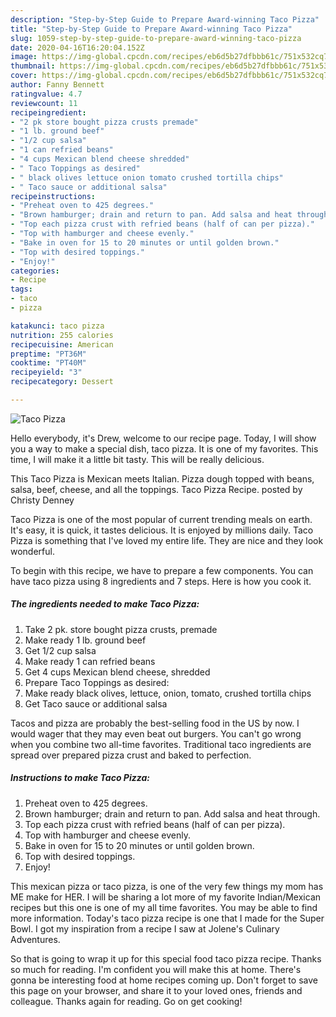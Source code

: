 ```yaml
---
description: "Step-by-Step Guide to Prepare Award-winning Taco Pizza"
title: "Step-by-Step Guide to Prepare Award-winning Taco Pizza"
slug: 1059-step-by-step-guide-to-prepare-award-winning-taco-pizza
date: 2020-04-16T16:20:04.152Z
image: https://img-global.cpcdn.com/recipes/eb6d5b27dfbbb61c/751x532cq70/taco-pizza-recipe-main-photo.jpg
thumbnail: https://img-global.cpcdn.com/recipes/eb6d5b27dfbbb61c/751x532cq70/taco-pizza-recipe-main-photo.jpg
cover: https://img-global.cpcdn.com/recipes/eb6d5b27dfbbb61c/751x532cq70/taco-pizza-recipe-main-photo.jpg
author: Fanny Bennett
ratingvalue: 4.7
reviewcount: 11
recipeingredient:
- "2 pk store bought pizza crusts premade"
- "1 lb. ground beef"
- "1/2 cup salsa"
- "1 can refried beans"
- "4 cups Mexican blend cheese shredded"
- " Taco Toppings as desired"
- " black olives lettuce onion tomato crushed tortilla chips"
- " Taco sauce or additional salsa"
recipeinstructions:
- "Preheat oven to 425 degrees."
- "Brown hamburger; drain and return to pan. Add salsa and heat through."
- "Top each pizza crust with refried beans (half of can per pizza)."
- "Top with hamburger and cheese evenly."
- "Bake in oven for 15 to 20 minutes or until golden brown."
- "Top with desired toppings."
- "Enjoy!"
categories:
- Recipe
tags:
- taco
- pizza

katakunci: taco pizza 
nutrition: 255 calories
recipecuisine: American
preptime: "PT36M"
cooktime: "PT40M"
recipeyield: "3"
recipecategory: Dessert

---
```



![Taco Pizza](https://img-global.cpcdn.com/recipes/eb6d5b27dfbbb61c/751x532cq70/taco-pizza-recipe-main-photo.jpg)

Hello everybody, it's Drew, welcome to our recipe page. Today, I will show you a way to make a special dish, taco pizza. It is one of my favorites. This time, I will make it a little bit tasty. This will be really delicious.

This Taco Pizza is Mexican meets Italian. Pizza dough topped with beans, salsa, beef, cheese, and all the toppings. Taco Pizza Recipe. posted by Christy Denney

Taco Pizza is one of the most popular of current trending meals on earth. It's easy, it is quick, it tastes delicious. It is enjoyed by millions daily. Taco Pizza is something that I've loved my entire life. They are nice and they look wonderful.


To begin with this recipe, we have to prepare a few components. You can have taco pizza using 8 ingredients and 7 steps. Here is how you cook it.

<!--inarticleads1-->

##### The ingredients needed to make Taco Pizza:

1. Take 2 pk. store bought pizza crusts, premade
1. Make ready 1 lb. ground beef
1. Get 1/2 cup salsa
1. Make ready 1 can refried beans
1. Get 4 cups Mexican blend cheese, shredded
1. Prepare  Taco Toppings as desired:
1. Make ready  black olives, lettuce, onion, tomato, crushed tortilla chips
1. Get  Taco sauce or additional salsa


Tacos and pizza are probably the best-selling food in the US by now. I would wager that they may even beat out burgers. You can&#39;t go wrong when you combine two all-time favorites. Traditional taco ingredients are spread over prepared pizza crust and baked to perfection. 

<!--inarticleads2-->

##### Instructions to make Taco Pizza:

1. Preheat oven to 425 degrees.
1. Brown hamburger; drain and return to pan. Add salsa and heat through.
1. Top each pizza crust with refried beans (half of can per pizza).
1. Top with hamburger and cheese evenly.
1. Bake in oven for 15 to 20 minutes or until golden brown.
1. Top with desired toppings.
1. Enjoy!


This mexican pizza or taco pizza, is one of the very few things my mom has ME make for HER. I will be sharing a lot more of my favorite Indian/Mexican recipes but this one is one of my all time favorites. You may be able to find more information. Today&#39;s taco pizza recipe is one that I made for the Super Bowl. I got my inspiration from a recipe I saw at Jolene&#39;s Culinary Adventures. 

So that is going to wrap it up for this special food taco pizza recipe. Thanks so much for reading. I'm confident you will make this at home. There's gonna be interesting food at home recipes coming up. Don't forget to save this page on your browser, and share it to your loved ones, friends and colleague. Thanks again for reading. Go on get cooking!
